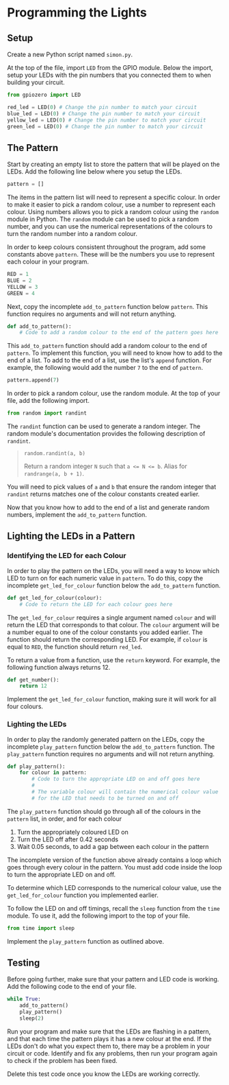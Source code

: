 # Programming the Lights

## Setup

Create a new Python script named `simon.py`.

At the top of the file, import `LED` from the GPIO module. Below the import, setup your LEDs with the pin numbers that you connected them to when building your circuit.

```py
from gpiozero import LED

red_led = LED(0) # Change the pin number to match your circuit
blue_led = LED(0) # Change the pin number to match your circuit
yellow_led = LED(0) # Change the pin number to match your circuit
green_led = LED(0) # Change the pin number to match your circuit
```

## The Pattern

Start by creating an empty list to store the pattern that will be played on the LEDs. Add the following line below where you setup the LEDs.

```py
pattern = []
```

The items in the pattern list will need to represent a specific colour. In order to make it easier to pick a random colour, use a number to represent each colour. Using numbers allows you to pick a random colour using the `random` module in Python. The `random` module can be used to pick a random number, and you can use the numerical representations of the colours to turn the random number into a random colour.

In order to keep colours consistent throughout the program, add some constants above `pattern`. These will be the numbers you use to represent each colour in your program.

```py
RED = 1
BLUE = 2
YELLOW = 3
GREEN = 4
```

Next, copy the incomplete `add_to_pattern` function below `pattern`. This function requires no arguments and will not return anything.

```py
def add_to_pattern():
    # Code to add a random colour to the end of the pattern goes here
```

This `add_to_pattern` function should add a random colour to the end of `pattern`. To implement this function, you will need to know how to add to the end of a list. To add to the end of a list, use the list's `append` function. For example, the following would add the number `7` to the end of `pattern`.

```py
pattern.append(7)
```

In order to pick a random colour, use the random module. At the top of your file, add the following import.

```py
from random import randint
```

The `randint` function can be used to generate a random integer. The random module's documentation provides the following description of `randint`.

> `random.randint(a, b)`
>
> Return a random integer `N` such that `a <= N <= b`. Alias for `randrange(a, b + 1)`.

You will need to pick values of `a` and `b` that ensure the random integer that `randint` returns matches one of the colour constants created earlier.

Now that you know how to add to the end of a list and generate random numbers, implement the `add_to_pattern` function.

## Lighting the LEDs in a Pattern

### Identifying the LED for each Colour

In order to play the pattern on the LEDs, you will need a way to know which LED to turn on for each numeric value in `pattern`. To do this, copy the incomplete `get_led_for_colour` function below the `add_to_pattern` function.

```py
def get_led_for_colour(colour):
    # Code to return the LED for each colour goes here
```

The `get_led_for_colour` requires a single argument named `colour` and will return the LED that corresponds to that colour. The `colour` argument will be a number equal to one of the colour constants you added earlier. The function should return the corresponding LED. For example, if `colour` is equal to `RED`, the function should return `red_led`.

To return a value from a function, use the `return` keyword. For example, the following function always returns 12.

```py
def get_number():
    return 12
```

Implement the `get_led_for_colour` function, making sure it will work for all four colours.

### Lighting the LEDs

In order to play the randomly generated pattern on the LEDs, copy the incomplete `play_pattern` function below the `add_to_pattern` function. The `play_pattern` function requires no arguments and will not return anything.

```py
def play_pattern():
    for colour in pattern:
        # Code to turn the appropriate LED on and off goes here
        #
        # The variable colour will contain the numerical colour value
        # for the LED that needs to be turned on and off
```

The `play_pattern` function should go through all of the colours in the `pattern` list, in order, and for each colour

1. Turn the appropriately coloured LED on
2. Turn the LED off after 0.42 seconds
3. Wait 0.05 seconds, to add a gap between each colour in the pattern

The incomplete version of the function above already contains a loop which goes through every colour in the pattern. You must add code inside the loop to turn the appropriate LED on and off.

To determine which LED corresponds to the numerical colour value, use the `get_led_for_colour` function you implemented earlier.

To follow the LED on and off timings, recall the `sleep` function from the `time` module. To use it, add the following import to the top of your file.

```py
from time import sleep
```

Implement the `play_pattern` function as outlined above.

## Testing

Before going further, make sure that your pattern and LED code is working. Add the following code to the end of your file.

```py
while True:
    add_to_pattern()
    play_pattern()
    sleep(2)
```

Run your program and make sure that the LEDs are flashing in a pattern, and that each time the pattern plays it has a new colour at the end. If the LEDs don't do what you expect them to, there may be a problem in your circuit or code. Identify and fix any problems, then run your program again to check if the problem has been fixed.

Delete this test code once you know the LEDs are working correctly.